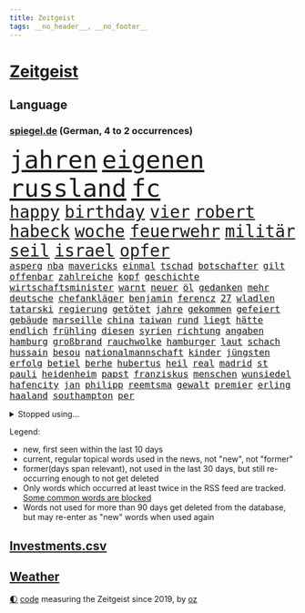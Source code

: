 ```yaml
---
title: Zeitgeist
tags: __no_header__, __no_footer__
---
```


# [Zeitgeist](https://oliz.io/zeitgeist/)

## Language

<h3><a href="https://www.spiegel.de" target="_blank">spiegel.de</a> (German, 4 to 2 occurrences)</h3>
<p style="font-family:monospace">
<span style="font-size:32pt"><a href="news_links.html#jahren" class="current">jahren</a></span>
<span style="font-size:32pt"><a href="news_links.html#eigenen" class="current">eigenen</a></span>
<span style="font-size:32pt"><a href="news_links.html#russland" class="current">russland</a></span>
<span style="font-size:32pt"><a href="news_links.html#fc" class="current">fc</a></span>
<br>
<span style="font-size:22pt"><a href="news_links.html#happy" class="current">happy</a></span>
<span style="font-size:22pt"><a href="news_links.html#birthday" class="new">birthday</a></span>
<span style="font-size:22pt"><a href="news_links.html#vier" class="current">vier</a></span>
<span style="font-size:22pt"><a href="news_links.html#robert" class="current">robert</a></span>
<span style="font-size:22pt"><a href="news_links.html#habeck" class="current">habeck</a></span>
<span style="font-size:22pt"><a href="news_links.html#woche" class="current">woche</a></span>
<span style="font-size:22pt"><a href="news_links.html#feuerwehr" class="current">feuerwehr</a></span>
<span style="font-size:22pt"><a href="news_links.html#militär" class="current">militär</a></span>
<span style="font-size:22pt"><a href="news_links.html#seil" class="new">seil</a></span>
<span style="font-size:22pt"><a href="news_links.html#israel" class="current">israel</a></span>
<span style="font-size:22pt"><a href="news_links.html#opfer" class="current">opfer</a></span>
<br>
<span style="font-size:12pt"><a href="news_links.html#asperg" class="new">asperg</a></span>
<span style="font-size:12pt"><a href="news_links.html#nba" class="current">nba</a></span>
<span style="font-size:12pt"><a href="news_links.html#mavericks" class="current">mavericks</a></span>
<span style="font-size:12pt"><a href="news_links.html#einmal" class="current">einmal</a></span>
<span style="font-size:12pt"><a href="news_links.html#tschad" class="new">tschad</a></span>
<span style="font-size:12pt"><a href="news_links.html#botschafter" class="current">botschafter</a></span>
<span style="font-size:12pt"><a href="news_links.html#gilt" class="current">gilt</a></span>
<span style="font-size:12pt"><a href="news_links.html#offenbar" class="current">offenbar</a></span>
<span style="font-size:12pt"><a href="news_links.html#zahlreiche" class="current">zahlreiche</a></span>
<span style="font-size:12pt"><a href="news_links.html#kopf" class="current">kopf</a></span>
<span style="font-size:12pt"><a href="news_links.html#geschichte" class="current">geschichte</a></span>
<span style="font-size:12pt"><a href="news_links.html#wirtschaftsminister" class="current">wirtschaftsminister</a></span>
<span style="font-size:12pt"><a href="news_links.html#warnt" class="current">warnt</a></span>
<span style="font-size:12pt"><a href="news_links.html#neuer" class="current">neuer</a></span>
<span style="font-size:12pt"><a href="news_links.html#öl" class="current">öl</a></span>
<span style="font-size:12pt"><a href="news_links.html#gedanken" class="current">gedanken</a></span>
<span style="font-size:12pt"><a href="news_links.html#mehr" class="current">mehr</a></span>
<span style="font-size:12pt"><a href="news_links.html#deutsche" class="current">deutsche</a></span>
<span style="font-size:12pt"><a href="news_links.html#chefankläger" class="new">chefankläger</a></span>
<span style="font-size:12pt"><a href="news_links.html#benjamin" class="current">benjamin</a></span>
<span style="font-size:12pt"><a href="news_links.html#ferencz" class="new">ferencz</a></span>
<span style="font-size:12pt"><a href="news_links.html#27" class="current">27</a></span>
<span style="font-size:12pt"><a href="news_links.html#wladlen" class="new">wladlen</a></span>
<span style="font-size:12pt"><a href="news_links.html#tatarski" class="new">tatarski</a></span>
<span style="font-size:12pt"><a href="news_links.html#regierung" class="current">regierung</a></span>
<span style="font-size:12pt"><a href="news_links.html#getötet" class="current">getötet</a></span>
<span style="font-size:12pt"><a href="news_links.html#jahre" class="current">jahre</a></span>
<span style="font-size:12pt"><a href="news_links.html#gekommen" class="current">gekommen</a></span>
<span style="font-size:12pt"><a href="news_links.html#gefeiert" class="current">gefeiert</a></span>
<span style="font-size:12pt"><a href="news_links.html#gebäude" class="current">gebäude</a></span>
<span style="font-size:12pt"><a href="news_links.html#marseille" class="current">marseille</a></span>
<span style="font-size:12pt"><a href="news_links.html#china" class="current">china</a></span>
<span style="font-size:12pt"><a href="news_links.html#taiwan" class="current">taiwan</a></span>
<span style="font-size:12pt"><a href="news_links.html#rund" class="current">rund</a></span>
<span style="font-size:12pt"><a href="news_links.html#liegt" class="current">liegt</a></span>
<span style="font-size:12pt"><a href="news_links.html#hätte" class="current">hätte</a></span>
<span style="font-size:12pt"><a href="news_links.html#endlich" class="current">endlich</a></span>
<span style="font-size:12pt"><a href="news_links.html#frühling" class="current">frühling</a></span>
<span style="font-size:12pt"><a href="news_links.html#diesen" class="current">diesen</a></span>
<span style="font-size:12pt"><a href="news_links.html#syrien" class="current">syrien</a></span>
<span style="font-size:12pt"><a href="news_links.html#richtung" class="current">richtung</a></span>
<span style="font-size:12pt"><a href="news_links.html#angaben" class="current">angaben</a></span>
<span style="font-size:12pt"><a href="news_links.html#hamburg" class="current">hamburg</a></span>
<span style="font-size:12pt"><a href="news_links.html#großbrand" class="current">großbrand</a></span>
<span style="font-size:12pt"><a href="news_links.html#rauchwolke" class="current">rauchwolke</a></span>
<span style="font-size:12pt"><a href="news_links.html#hamburger" class="current">hamburger</a></span>
<span style="font-size:12pt"><a href="news_links.html#laut" class="current">laut</a></span>
<span style="font-size:12pt"><a href="news_links.html#schach" class="current">schach</a></span>
<span style="font-size:12pt"><a href="news_links.html#hussain" class="current">hussain</a></span>
<span style="font-size:12pt"><a href="news_links.html#besou" class="current">besou</a></span>
<span style="font-size:12pt"><a href="news_links.html#nationalmannschaft" class="current">nationalmannschaft</a></span>
<span style="font-size:12pt"><a href="news_links.html#kinder" class="current">kinder</a></span>
<span style="font-size:12pt"><a href="news_links.html#jüngsten" class="current">jüngsten</a></span>
<span style="font-size:12pt"><a href="news_links.html#erfolg" class="current">erfolg</a></span>
<span style="font-size:12pt"><a href="news_links.html#betiel" class="new">betiel</a></span>
<span style="font-size:12pt"><a href="news_links.html#berhe" class="new">berhe</a></span>
<span style="font-size:12pt"><a href="news_links.html#hubertus" class="current">hubertus</a></span>
<span style="font-size:12pt"><a href="news_links.html#heil" class="current">heil</a></span>
<span style="font-size:12pt"><a href="news_links.html#real" class="current">real</a></span>
<span style="font-size:12pt"><a href="news_links.html#madrid" class="current">madrid</a></span>
<span style="font-size:12pt"><a href="news_links.html#st" class="current">st</a></span>
<span style="font-size:12pt"><a href="news_links.html#pauli" class="current">pauli</a></span>
<span style="font-size:12pt"><a href="news_links.html#heidenheim" class="current">heidenheim</a></span>
<span style="font-size:12pt"><a href="news_links.html#papst" class="current">papst</a></span>
<span style="font-size:12pt"><a href="news_links.html#franziskus" class="current">franziskus</a></span>
<span style="font-size:12pt"><a href="news_links.html#menschen" class="current">menschen</a></span>
<span style="font-size:12pt"><a href="news_links.html#wunsiedel" class="new">wunsiedel</a></span>
<span style="font-size:12pt"><a href="news_links.html#hafencity" class="current">hafencity</a></span>
<span style="font-size:12pt"><a href="news_links.html#jan" class="current">jan</a></span>
<span style="font-size:12pt"><a href="news_links.html#philipp" class="current">philipp</a></span>
<span style="font-size:12pt"><a href="news_links.html#reemtsma" class="current">reemtsma</a></span>
<span style="font-size:12pt"><a href="news_links.html#gewalt" class="current">gewalt</a></span>
<span style="font-size:12pt"><a href="news_links.html#premier" class="current">premier</a></span>
<span style="font-size:12pt"><a href="news_links.html#erling" class="current">erling</a></span>
<span style="font-size:12pt"><a href="news_links.html#haaland" class="current">haaland</a></span>
<span style="font-size:12pt"><a href="news_links.html#southampton" class="new">southampton</a></span>
<span style="font-size:12pt"><a href="news_links.html#per" class="current">per</a></span>
</p>
<details>
<summary>Stopped using...</summary>
<p class="former" style="font-size:12pt">
erneute(900) partie(900) asche(899) alltag(898) cdupolitiker(898) co₂(898) freuen(898) verlief(898) gestartet(897) gestohlen(897) helfer(897) linie(897) positionen(897) provinz(897) sängerin(897) verhängte(897) walter(897) ausnahmezustand(896) comeback(896) mord(896) vergewaltigung(896) 75(895) altes(895) coronainfektion(895) meghan(895) programm(895) stars(895) toni(895) tschechien(895) verbraucherschützer(895) verhängt(895) wehren(895) benzin(894) beschluss(894) denken(894) mütter(894) rote(894) steigenden(894) 33(893) aufmerksamkeit(893) beobachten(893) folgte(893) innenministerium(893) länge(893) meldete(893) blockiert(892) dachte(892) heftig(892) konflikte(892) myanmar(892) passen(892) pressestimmen(892) rechtsextreme(892) spanier(892) 12(891) bundesrepublik(891) coronamaßnahmen(891) diktator(891) einwohner(891) einzug(891) gemeinden(891) international(891) terroristen(891) united(891) einstigen(890) fbi(890) höher(890) jahrhundert(890) kultur(890) mangelt(890) verunglückt(890) besitzer(889) elektroauto(889) engagement(889) präsidentschaftswahl(889) sport(889) sports(889) werbung(889) öfter(889) demonstrationen(888) enthüllt(888) europäischer(888) kaputt(888) kleines(888) minute(888) unerwartet(888) verriet(888) bilden(887) einführen(887) fahrzeuge(887) bundestagswahl(886) san(886) woher(886) ringt(885) diplomaten(884) herzogin(884) miteinander(884) unseren(884) erkrankung(883) feuerwehrleute(883) selben(883) gering(882) hielten(882) 11(881) 3(881) einreise(881) signalisiert(881) band(880) gesamten(880) halb(880) mehrfach(880) mittlerweile(880) sendet(880) steckte(880) demokratischen(879) verkaufen(879) 45(878) park(878) wende(878) genauso(877) gang(876) stadion(876) ordnung(875) einnahmen(874) vorgelegt(874) ausgesetzt(873) nachbar(873) gefangene(872) spenden(872) legende(871) vieles(871) apps(870) außerhalb(870) gelingen(870) kate(870) moderatorin(870) spanische(870) mehrerer(869) insassen(868) informiert(867) wandel(867) griechischen(866) papier(866) syrer(866) enorme(864) istanbul(863) stress(863) beitrag(862) ministerien(861) popstar(860) automatisch(859) bester(859) flagge(857) sarah(856) bundesnetzagentur(854) hinweis(853) 36(852) überfordert(847) erhöhen(843) gebieten(843) daheim(835) weltmeisterschaft(835) aktionen(833) mehren(832) rolf(832) londons(814) leiter(809) westliche(781) fuhren(776) gemüse(772) belästigung(769) vormarsch(769) verlusten(754) 4000(746) ausländischen(735) athen(731) wochenrückblick(714) angebote(712) verlag(706) 250(702) zwischenfall(695) fußballstar(686) holz(677) 38(668) arbeitsmarkt(666) serbien(655) flohen(653) fehlte(644) tricks(643) ausnahme(637) eröffnung(634) veröffentlichung(630) füllen(629) kümmern(627) schrumpft(627) grundsätzlich(624) insbesondere(613) rechtens(612) dauerte(609) las(603) vegas(603) ermordung(599) 700(590) 120(588) umkämpften(585) jahrzehnt(580) erkrankte(577) 400000(575) ali(574) machtübernahme(571) händen(566) momente(566) niedergang(565) befreiung(561) schlafen(561) illegaler(556) kalten(550) vorteil(547) söders(541) mutmaßliches(537) abtreibung(536) kunstwerke(536) gefeuert(534) erdgas(533) wichtiges(526) 200000(518) sprecherin(508) radikaler(504) donbass(499) stromausfall(497) euländer(496) gewaltsamen(483) otto(481) historischer(478) guterres(476) energiekonzern(471) ebay(462) eukommissionschefin(457) geschah(449) langjährigen(446) preiserhöhung(443) gefechte(441) zusammenhalt(437) influencerin(436) mitgliedstaaten(435) überwachung(428) unterscheiden(420) auswertung(417) kambodscha(415) dresdner(413) stuttgarter(412) positiven(411) verpflichtende(404) verantwortlichen(402) mbappé(401) oppositionellen(401) schülern(399) rené(394) benötigt(393) lehnte(392) silber(389) zugenommen(389) fern(388) sklaverei(385) fortsetzen(383) inakzeptable(379) anlässlich(378) odessa(378) schildern(378) profitierte(376) vertreten(372) künstlerin(366) breiten(361) ungewiss(361) cherson(359) klassenzimmer(359) verbotene(359) umsätze(353) bezeichnen(348) indem(348) dmitrij(347) überlebenden(346) fair(345) g20(345) fernen(342) fußballweltmeisterschaft(341) vorfalls(341) weichen(340) großmutter(338) ernste(337) täters(337) gewaltverbrechen(335) warteten(335) entsprechend(334) brasilianische(328) golden(328) gäbe(326) entschuldigte(321) regieren(320) ärztinnen(320) würdigt(318) halt(314) prinzessin(312) steuerhinterziehung(310) erleichtert(309) emma(306) verzweiflung(305) 79(304) frustriert(304) momentan(303) ereignete(300) r(300) empfindet(298) 110(297) cannabis(297) demonstrierende(296) kandidat(294) debattiert(293) naturkatastrophen(292) republikanischer(292) dividende(291) galten(289) generalstaatsanwalt(288) berüchtigten(285) dokument(283) senegal(283) therapien(283) kaffee(282) miss(282) tempel(282) idol(281) mitgeteilt(279) furore(278) tagsüber(278) trugen(278) wohnmobil(278) übergewinnsteuer(278) voraussichtlich(276) finde(275) gleichberechtigung(275) hast(274) bewiesen(273) gelöscht(272) jubelte(271) uniper(271) attraktiver(270) baum(270) ryan(268) tasche(266) blatt(265) verbraucherzentrale(265) energieversorger(263) entschuldigen(263) geeigneten(262) 27jährige(261) atomkraftwerke(261) anruf(260) grimm(260) veronika(260) fünfmal(257) nennen(256) schwächelt(256) usrepublikaner(256) anschlags(255) gefechten(255) streikt(254) davis(253) erhöhungen(253) trägerrakete(253) uneins(253) islamische(251) schmerzhaft(250) verträge(250) vernichtet(249) medizinische(247) trendwende(245) bond(243) grundstück(243) glänzte(240) hingelegt(239) geräumt(238) umweltschützer(238) ältesten(237) salz(236) prostitution(235) wichtigster(235) notruf(234) somalia(234) gabrielle(233) korrekt(232) tim(232) untergrund(232) bürgergeld(231) demonstration(231) werben(231) brandt(230) aufstand(226) seltener(225) zweitgrößte(225) kater(224) globes(223) 89(222) volksheld(222) knackt(221) extremisten(220) 25000(219) home(218) indirekt(218) raketenangriffen(217) usrepräsentantenhauses(217) ussenat(216) atomkraftwerk(215) angegangen(214) herunter(214) selbstbewusstsein(214) größeres(213) porträt(209) ramona(209) beworben(207) jackson(207) rot(206) serienmörder(205) achtziger(204) erzeugt(203) klappen(202) aufsicht(201) geteilt(201) klimaprotest(201) missverständnis(200) bundeswirtschaftsministerium(199) kündigung(199) oppositionschef(198) leitung(197) energiepolitik(196) ökologisch(195) 1992(194) milliardengewinne(194) umweltfreundlich(194) vorreiter(194) bundesbank(193) milliardenkosten(193) satellitenbilder(192) zurückkehren(192) kanadischen(190) heikler(189) kontroverse(189) krankenkasse(189) 1400(188) flüchtlingsunterkunft(188) historisches(188) schoigu(188) achtelfinale(187) badenwürttembergischen(186) blumen(186) erledigt(185) recherche(183) nutzern(182) rose(182) entkam(181) prominenteste(181) tarifstreit(180) ansonsten(179) befreiten(179) fahimi(179) betrag(178) sportlerin(178) gaspreisbremse(176) potter(176) verwandelt(176) schwedt(174) steuerrecht(174) arroganz(173) quer(173) erschließen(172) neymar(172) grenzgebiet(171) machtwechsel(171) elbphilharmonie(170) russlandpolitik(170) abwesenheit(169) gemäßigt(169) abwahl(168) lahmzulegen(168) dreieinhalb(167) offensiv(165) innere(162) teamkollegen(162) wahlsieg(162) kommando(161) professioneller(161) piqué(160) sofia(159) belege(158) bonbons(158) ökonomisch(158) hungersnot(157) milliardenschweren(157) entzug(155) lehrkräftemangel(155) willis(155) zusammengestoßen(155) feindbild(154) kapitalmarkt(154) parolen(154) anforderungen(153) regierenden(153) überbringen(153) übergewicht(153) forscht(152) geliebten(152) 23jährige(151) abbruch(151) synagoge(150) blank(149) drehbücher(149) göttingen(149) labourpartei(149) mützenich(149) 105(148) anerkannt(148) intakt(147) lawine(147) parallel(147) lateinamerika(146) osterinsel(146) schönheit(146) verehrt(146) energiepreisbremse(144) gerechte(144) einheimische(143) sämtliche(143) unterdrücken(142) daei(141) vodafone(141) carolina(140) minsk(140) steve(140) weiterkommen(140) angetreten(139) aufsichtsrat(138) lebzeiten(138) forciert(137) gewehrt(137) hot(137) pyrotechnik(137) obst(136) befragung(135) erleichterung(135) fatih(135) harrt(135) mitarbeiterinnen(135) queeren(135) uskonzern(134) überlastung(134) boulevardzeitung(133) zusammenstößen(133) gestohlenen(132) limit(132) nüchtern(132) steuert(132) amerikanerin(131) aufgeschoben(130) loben(130) birol(129) ieachef(129) sms(129) zubereitet(128) aktionäre(127) normales(126) twitterchef(126) ulm(126) wirtschaftliche(126) formiert(125) rechtsextremist(125) wohnungsnot(125) as(124) düster(124) plastik(124) sportartikelhersteller(124) massenentlassungen(123) verborgen(123) ware(123) aufgebaut(122) bahrain(122) benedikt(121) finanzaufsicht(121) schmiedet(121) singt(121) ausharren(120) frühstück(120) jüdische(120) serbische(120) anzahl(119) evangelische(119) grenzregion(119) miles(119) katars(118) stadien(118) chinesisches(117) häufen(117) überholmanöver(117) artenschutz(116) beweist(116) gekostet(116) stellenabbau(116) stimmten(116) verschicken(116) pop(115) barbarei(114) regimekritiker(114) straßensperren(114) abwehr(113) beunruhigt(113) djokovic(113) drahtzieher(113) feind(113) ungehorsam(113) wechselte(113) angestoßen(112) antwortet(112) bildchefredakteur(112) prophezeit(112) 20jährigen(111) arztpraxen(111) deutschlandfunk(111) fotograf(111) gedroht(110) integrität(110) trudeau(110) winterpause(110) kassierten(109) vorbereitung(109) check(108) mediathek(108) rückschritt(108) tüte(108) pakistanischen(107) politikum(107) text(107) tvsender(107) 47(106) nutzerinnen(106) prangt(106) versicherung(106) winterschlaf(106) diverser(105) groko(105) bewaffneter(104) fratzscher(104) traumjob(104) welch(104) fröhlich(103) lieder(103) nachschub(103) werbeverbot(103) vollen(102) frontal(101) raketentest(101) unangenehm(101) bräuchten(100) erlebten(100) huawei(100) städtischen(100) geschosse(99) totale(98) krisenmanagement(97) landeshauptstadt(97) banker(96) beheben(96) eisige(96) madonna(96) schulsystem(96) bewaffneten(95) labor(95) persönlichkeit(95) regierende(95) terrorisiert(95) toyota(95) 1981(94) emails(94) fußgänger(94) metalband(94) verschüttet(94) erzwingen(92) flüchtete(92) kohlendioxid(92) krachend(92) anwendung(91) auffällige(91) befindlichkeiten(91) biathleten(91) cook(91) ferner(91) isrückkehrerin(91) klimabericht(91) mac(91) mühsam(91) porträtiert(91) warntag(91) dominanz(90) erhob(90) pedro(90) sattel(90) angespannte(89) drogentest(89) eubeitritt(89) hochfahren(89) nachgehen(89) streitkräften(89) kombination(88) rächt(88) tumor(88) vorurteilen(88) würstchen(88) ähnlicher(88) aufgelöst(87) biograf(87) cloppenburg(87) fynn(87) geschützten(87) kliemann(87) kulturstaatsministerin(87) mag(87) bukele(86) faschisten(86) gasförderung(86) gebrannt(86) lila(86) milliardensubventionen(86) nachholbedarf(86) nayib(86) polarlichter(86) preisbremsen(86) trieb(86) illerkirchberg(85) staatshaushalt(85) woke(85) zehnte(85) beeindruckt(84) dienstagmorgen(84) fahnder(84) herzop(84) regierungsbündnis(84) schlapp(84) sicherungsverwahrung(84) autopilot(83) bruchteil(83) geringe(83) journalistische(83) länderfinanzausgleich(83) zurückfordern(83) death(82) euparlamentspräsidentin(82) komponenten(82) metsola(82) thessaloniki(82) wegfall(82) behandeln(81) nepal(81) sowjetunion(81) veralteten(81) ziviler(81) fremden(80) gasspeichern(80) gentechnik(80) pionier(80) verlässlichen(80) vorbestellungen(80) csupolitiker(79) down(79) gerückt(79) platzen(79) prestige(79) roberta(79) verheerendes(79) a38(78) annahme(78) bergkarabach(78) goggia(78) grundlegenden(78) isanhänger(78) revision(78) schatz(78) schwimmendes(78) strikten(78) überflüssig(78) anschreien(77) auftrieb(77) eisernen(77) förderte(77) rechtmäßigkeit(77) rückenschmerzen(77) satzung(77) verleger(77) üppig(77) biennale(76) ganzer(76) kranken(76) kuratiert(76) nachfahren(76) nachteil(76) quote(76) untersuchungsbericht(76) venedig(76) verspannungen(76) weber(76) ambulanz(75) nsverbrechen(75) verrückte(75) öffentlichkeitswirksam(75) auflage(74) bayerisches(74) bordstein(74) entschädigen(74) gesundheitliche(74) großstädte(74) indizien(74) lecker(74) mobile(74) bußgeld(73) chaim(73) feministischer(73) internetnutzer(73) merkte(73) tiefgarage(73) verwandtschaft(73) aufgehört(72) entfremdung(72) pflegeheim(72) zusammenbrechen(72) autoritäre(71) gebühren(71) theaterleiter(71) todesopfern(71) versicherer(71) wahnsinn(71) wettern(71) aushalten(70) gestaltet(70) mel(69) möglichem(69) politikers(69) unsichere(69) unterstütze(69) bakterien(68) lüdenscheid(68) unablässig(68) yasmin(68) bundeswirtschaftsminister(67) meistern(67) paparazzi(67) schein(67) weltpresse(67) fernando(66) kleintransporters(66) krakau(66) patientenschützer(66) podest(66) temperatur(66) 23jähriger(65) christdemokraten(65) edf(65) häuslicher(65) irrtum(65) michail(65) pckraffinerie(65) relativiert(65) schlägereien(65) tauchern(65) verbüßt(65) berufungsverfahren(64) fahrzeugen(64) impfstatus(64) kambodschanischen(64) mandat(64) nazivergleich(64) neutral(64) unbezahlbar(64) bolivien(63) coronatestpflicht(63) desinteresse(63) geldanlage(63) hochhaus(63) häftling(63) lautstarker(63) prinzen(63) raumfahrer(63) rettungswagen(63) autobahnbrücke(62) gewaltbereiten(62) mccarthy(62) memphis(62) seeler(62) sitzungstagen(62) 1968(61) 2005(61) ebike(61) wayne(61) griechen(60) juan(60) ladenhüter(60) gesundheitsamt(59) rückgrat(59) 07(58) abwehrspieler(58) ampelbündnis(58) khamenei(58) klausur(58) silvesterkrawallen(58) verdächtiges(58) behördenangaben(57) bewahren(57) gewaltsame(57) nordamerikas(57) regierte(57) vorgesetzter(57) anteilnahme(56) bildungsungerechtigkeit(56) charlotte(56) einzel(56) gesichtet(56) ortes(56) türmt(56) allheilmittel(55) ausmisten(55) energy(55) franco(55) ruhm(55) 34jährige(54) arbeitslosenquote(54) erneuter(54) jene(54) kräften(54) luftschlägen(54) spots(54) wikipedia(54) willy(54) babysitter(53) ergänzen(53) europäisches(53) iq(53) lebensmittelbranche(53) palästinensern(53) showdown(53) umarmen(53) verkehrssicherheit(53) vertreiben(53) überrannt(53) altbacken(52) esstisch(52) gemessen(52) gewünscht(52) kiesewetter(52) roderich(52) ausrede(51) darstellungen(51) errechnet(51) flüchtlingspolitik(51) härteste(51) lagerfeld(51) nachfolgen(51) schild(51) technologie(51) 47jährige(50) dfl(50) filter(50) hanks(50) sensationell(50) zusammenstöße(50) gezielte(49) hereingefallen(49) titelrennen(49) 59jährige(48) büßen(48) djokovićs(48) effekte(48) kriegsausgang(48) mordverdachts(48) oppositionsführerin(48) sichtlich(48) swetlana(48) süchtig(48) tichanowskaja(48) 14000(47) bürokratischer(47) glamour(47) heimwm(47) kassierte(47) magere(47) ablöse(46) geldtransporter(46) nudeln(46) winterstürme(46) absprachen(45) baumann(45) besprechen(45) frösche(45) packung(45) paket(45) passagen(45) vertraut(45) wetterbedingungen(45) 1990(44) drittländer(44) friedlicher(44) hockeynationalmannschaft(44) manöver(44) monatelanger(44) jäger(43) mitziehen(43) shakira(43) soße(43) streitgespräch(43) umstrukturierungen(43) 140(42) antonio(42) exkommandeur(42) stegner(42) vonovia(42) friedensinitiative(41) jelena(41) recherchiert(41) supercomputer(41) zurückgreifen(41) versteht(40) zervakis(40) empfindlich(39) ermuntert(39) landtagswahl(39) republica(39) robust(39) story(39) aserbaidschanische(38) bandenkriminalität(38) green(38) jubiläum(38) klammert(38) leopard2kampfpanzer(38) männlichkeit(38) schönheitswettbewerb(38) erdrosselt(37) unterdrückt(37) generäle(36) italienisches(36) militäreinsatz(36) pralinen(36) prügeln(36) travel(36) agenten(35) ausgeraubt(35) beschwerte(35) demut(35) eichhörnchen(35) halbieren(35) ostdeutsche(35) rekordergebnis(35) saintgermain(35) sportverein(35) zurückhaltend(35) zuschauerinnen(35) geburtstagsfeier(34) rekordzahlen(34) act(33) bobic(33) dragon(33) fredi(33) friedliche(33) hinspiel(33) nachhaltige(33) oppositionsbündnis(33) reduction(33) restliche(33) vertreibt(33) wasserspeicher(33) dmitry(32) dramatischer(32) haufenweise(32) hildburghausen(32) himalaja(32) hinterließen(32) lawinenunglück(32) rüffel(32) grammys(31) kriegsbeginns(31) marius(31) snowboard(31) unglücks(31) geklauten(30) gekoppelt(30) registrieren(30) stil(30) toll(30) kommentare(29) maroden(29) nachbarschaft(29) nachdruck(29) olga(29) ungesund(29) verlags(29) verteilung(29) wider(29) amazonasregenwald(28) außenhandel(28) eon(28) gewendet(28) pausen(28) rettenden(28) streitfrage(28) tabellenkeller(28) tool(28) vorentscheid(28) abgeraten(27) aicher(27) attackieren(27) babynahrung(27) detail(27) erdbebenkatastrophe(27) ertrank(27) kassel(27) nordstreampipelines(27) schlafzimmer(27) unterschätzte(27) angestellter(26) bessert(26) doll(26) relativ(26) sogenannter(26) syrische(26) zerreibt(26) überschattet(26) bindung(25) co₂zertifikate(25) durchziehen(25) instituts(25) kriegsflüchtlinge(25) regierungspartner(25) superg(25) symbolträchtige(25) drückt(24) presseschau(24) angegeben(23) bußgelder(23) eisgrenze(23) schiffsunglück(23) skiwm(23) vernachlässigt(23) zugeschlagen(23) akku(22) aktionären(22) defensiv(22) entschlossen(22) generalüberholung(22) gigantisch(22) napoli(22) stärkste(22) therapie(22) verkehrsverbünde(22) arbeitnehmervertreter(21) düsterer(21) tools(21) anhängerin(20) erklärungsnöte(20) erwerbstätig(20) kletterte(20) mischte(20) moers(20) ordentlich(20) verschwieg(20) websites(20) abtransportiert(19) aufgerüstet(19) direkter(19) ernähren(19) geredet(19) greifswald(19) tucker(19) dasselbe(18) eingeräumt(18) einschränkung(18) equal(18) luftwaffenstützpunkt(18) pay(18) vereinfachen(18) energiemärkten(17) führungsrolle(17) fünfstöckigen(17) geborene(17) randalierer(17) rekonstruieren(17) wohngebiete(17) wurzeln(17) ausweitung(16) eishockey(16) konzernen(16) michigan(16) sondierungsgespräche(16) überforderung(16) 15jähriger(15) aufräumen(15) blöde(15) lsd(15) schwarm(15) bestehenden(14) dienstleistungsgewerkschaft(14) hun(14) kommendem(14) sen(14) vermögensverwalter(14) aldi(13) aufkommen(13) bunker(13) fünfjährige(13) gesellschaftlicher(13) guantanamo(13) linkenpolitikerin(13) medienkonsum(13) schnittmengen(13) schätzings(13) stehe(13) tennisprofi(13) vorfahren(13) 37jähriger(12) augsburger(12) ausstatten(12) belügen(12) ertrunken(12) leuchtete(12) sondierungen(12) weitergegeben(12) claire(11) deutschebanktochter(11) jüngster(11) kalabrien(11) mäuse(11) spdmitglied(11) süd(11) weitreichenden(11)
</p>
</details>
<p>Legend:
<ul>
<li><span class="new">new</span>, first seen within the last 10 days</li>
<li><span class="current">current</span>, regular topical words used in the news, not "new", not "former"</li>
<li><span class="former">former(days span relevant)</span>, not used in the last 30 days, but still re-occurring enough to not get deleted</li>
<li>Only words which occurred at least twice in the RSS feed are tracked. <a href="language/filters.py">Some common words are blocked</a></li>
<li>Words not used for more than 90 days get deleted from the database, but may re-enter as "new" words when used again</li>
</ul>
</p>

## [Investments](investments.html)[.csv](investments.csv)

## [Weather](weather.html)

<footer>
<a href="javascript:toggleTheme()" class="nav">🌓</a>
<a href="https://github.com/ooz/zeitgeist">code</a> measuring the Zeitgeist since 2019, by <a href="https://oliz.io">oz</a>
</footer>
